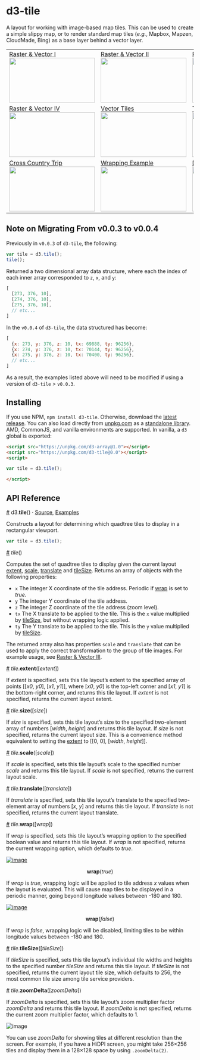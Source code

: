 # d3-tile

A layout for working with image-based map tiles. This can be used to create a simple slippy map, or to render standard map tiles (*e.g.*, Mapbox, Mapzen, CloudMade, Bing) as a base layer behind a vector layer.

<table>
  <tr>
    <td>
      <a href="http://bl.ocks.org/mbostock/94b9fd26e12c586f342d">Raster & Vector I
      <br><img width="230" height="120" src="http://bl.ocks.org/mbostock/raw/94b9fd26e12c586f342d/thumbnail.png"></a>
    </td>
    <td>
      <a href="http://bl.ocks.org/mbostock/5342063">Raster & Vector II
      <br><img width="230" height="120" src="http://bl.ocks.org/mbostock/raw/5342063/thumbnail.png"></a>
    </td>
    <td>
      <a href="http://bl.ocks.org/mbostock/5914438">Raster & Vector III
      <br><img width="230" height="120" src="http://bl.ocks.org/mbostock/raw/5914438/thumbnail.png"></a>
    </td>
  </tr>
  <tr>
    <td>
      <a href="http://bl.ocks.org/mbostock/9535021">Raster & Vector IV
      <br><img width="230" height="120" src="http://bl.ocks.org/mbostock/raw/9535021/thumbnail.png"></a>
    </td>
    <td>
      <a href="http://bl.ocks.org/mbostock/5593150">Vector Tiles
      <br><img width="230" height="120" src="http://bl.ocks.org/mbostock/raw/5593150/thumbnail.png"></a>
    </td>
    <td>
      <a href="http://bl.ocks.org/mbostock/eb0c48375fcdcdc00c54a92724733d0d">Tile by Bounding Box
      <br><img width="230" height="120" src="http://bl.ocks.org/mbostock/raw/eb0c48375fcdcdc00c54a92724733d0d/thumbnail.png"></a>
    </td>
  </tr>
  <tr>
    <td>
      <a href="http://bl.ocks.org/curran/96823ad84b0415536980b1cbf57b1dcc">Cross Country Trip
      <br><img width="230" height="120" src="http://bl.ocks.org/curran/raw/96823ad84b0415536980b1cbf57b1dcc/thumbnail.png"></a>
    </td>
    <td>
      <a href="http://bl.ocks.org/linusmarco/c75b1d8b0e4996c1eb8a7d9d296636e9">Wrapping Example
      <br><img width="230" height="120" src="http://bl.ocks.org/linusmarco/raw/c75b1d8b0e4996c1eb8a7d9d296636e9/thumbnail.png"></a>
    </td>
    <td>
      <a href="http://bl.ocks.org/linusmarco/71f80d7c8a53981f5bbfab8167f32a10">Dynamic tileSize Example
      <br><img width="230" height="120" src="http://bl.ocks.org/linusmarco/raw/71f80d7c8a53981f5bbfab8167f32a10/thumbnail.png"></a>
    </td>
  </tr>
</table>

## Note on Migrating From v0.0.3 to v0.0.4
Previously in `v0.0.3` of `d3-tile`, the following: 

```js
var tile = d3.tile();
tile();
``` 

Returned a two dimensional array data structure, where each the index of each inner array corresponded to `z`, `x`, and `y`:

```js
[
  [273, 376, 10],
  [274, 376, 10],
  [275, 376, 10],
  // etc...
]
```

In the `v0.0.4` of `d3-tile`, the data structured has become:

```js
[
  {x: 273, y: 376, z: 10, tx: 69888, ty: 96256},
  {x: 274, y: 376, z: 10, tx: 70144, ty: 96256},
  {x: 275, y: 376, z: 10, tx: 70400, ty: 96256},
  // etc...
]
```

As a result, the examples listed above will need to be modified if using a version of `d3-tile` > `v0.0.3`.

## Installing

If you use NPM, `npm install d3-tile`. Otherwise, download the [latest release](https://github.com/d3/d3-tile/releases/latest). You can also load directly from [unpkg.com](https://unpkg.com) as a [standalone library](https://unpkg.com/d3-tile@0.0). AMD, CommonJS, and vanilla environments are supported. In vanilla, a `d3` global is exported:

```html
<script src="https://unpkg.com/d3-array@1.0"></script>
<script src="https://unpkg.com/d3-tile@0.0"></script>
<script>

var tile = d3.tile();

</script>
```

## API Reference

<a href="#tile" name="tile">#</a> d3.<b>tile</b>() · [Source](https://github.com/d3/d3-tile/blob/master/src/tile.js), [Examples](https://observablehq.com/collection/@d3/d3-tile)

Constructs a layout for determining which quadtree tiles to display in a rectangular viewport.

```js
var tile = d3.tile();
```

<a href="#_tile" name="_tile">#</a> <i>tile</i>()

Computes the set of quadtree tiles to display given the current layout [extent](#tile_extent), [scale](#tile_scale), [translate](#tile_translate) and [tileSize](#tile_tileSize). Returns an array of objects with the following properties:

 * `x` The integer X coordinate of the tile address. Periodic if [wrap](#tile_wrap) is set to *true*.
 * `y` The integer Y coordinate of the tile address.
 * `z` The integer Z coordinate of the tile address (zoom level).
 * `tx` The X translate to be applied to the tile. This is the `x` value multiplied by [tileSize](#tile_tileSize), but without wrapping logic applied.
 * `ty` The Y translate to be applied to the tile. This is the `y` value multiplied by [tileSize](#tile_tileSize).

The returned array also has properties `scale` and `translate` that can be used to apply the correct transformation to the group of tile images. For example usage, see [Raster & Vector III](http://bl.ocks.org/mbostock/5914438).

<a href="#tile_extent" name="tile_extent">#</a> <i>tile</i>.<b>extent</b>([<i>extent</i>])

If *extent* is specified, sets this tile layout’s extent to the specified array of points [[*x0*, *y0*], [*x1*, *y1*]], where [*x0*, *y0*] is the top-left corner and [*x1*, *y1*] is the bottom-right corner, and returns this tile layout. If *extent* is not specified, returns the current layout extent.

<a href="#tile_size" name="tile_size">#</a> <i>tile</i>.<b>size</b>([<i>size</i>])

If *size* is specified, sets this tile layout’s size to the specified two-element array of numbers [*width*, *height*] and returns this tile layout. If *size* is not specified, returns the current layout size. This is a convenience method equivalent to setting the [extent](#tile_extent) to [[0, 0], [*width*, *height*]].

<a href="#tile_scale" name="tile_scale">#</a> <i>tile</i>.<b>scale</b>([<i>scale</i>])

If *scale* is specified, sets this tile layout’s scale to the specified number *scale* and returns this tile layout. If *scale* is not specified, returns the current layout scale.

<a href="#tile_translate" name="tile_translate">#</a> <i>tile</i>.<b>translate</b>([<i>translate</i>])

If *translate* is specified, sets this tile layout’s translate to the specified two-element array of numbers [*x*, *y*] and returns this tile layout. If *translate* is not specified, returns the current layout translate.

<a href="#tile_wrap" name="tile_wrap">#</a> <i>tile</i>.<b>wrap</b>([<i>wrap</i>])

If *wrap* is specified, sets this tile layout’s wrapping option to the specified boolean value and returns this tile layout. If *wrap* is not specified, returns the current wrapping option, which defaults to *true*.

[![image](https://cloud.githubusercontent.com/assets/68416/16513800/0c158872-3f85-11e6-84c6-e481b7e0af5d.png)](http://bl.ocks.org/linusmarco/c75b1d8b0e4996c1eb8a7d9d296636e9)
<p align="center"><b>wrap</b>(<i>true</i>)</p>

If *wrap* is *true*, wrapping logic will be applied to tile address *x* values when the layout is evaluated. This will cause map tiles to be displayed in a periodic manner, going beyond longitude values between -180 and 180.

[![image](https://cloud.githubusercontent.com/assets/68416/16513812/2644b43e-3f85-11e6-83fc-a34a37c852ab.png)](http://bl.ocks.org/linusmarco/c75b1d8b0e4996c1eb8a7d9d296636e9)
<p align="center"><b>wrap</b>(<i>false</i>)</p>

If *wrap* is *false*, wrapping logic will be disabled, limiting tiles to be within longitude values between -180 and 180.

<a href="#tile_tileSize" name="tile_tileSize">#</a> <i>tile</i>.<b>tileSize</b>([<i>tileSize</i>])

If *tileSize* is specified, sets this tile layout’s individual tile widths and heights to the specified number *tileSize* and returns this tile layout. If *tileSize* is not specified, returns the current layout tile size, which defaults to 256, the most common tile size among tile service providers.

<a href="#tile_zoomDelta" name="tile_zoomDelta">#</a> <i>tile</i>.<b>zoomDelta</b>([<i>zoomDelta</i>])

If *zoomDelta* is specified, sets this tile layout’s zoom multiplier factor *zoomDelta* and returns this tile layout. If *zoomDelta* is not specified, returns the current zoom multiplier factor, which defaults to 1.

![image](https://user-images.githubusercontent.com/68416/61864415-03761d80-aeef-11e9-8c03-b772df649f72.png)

You can use *zoomDelta* for showing tiles at different resolution than the screen. For example, if you have a HiDPI screen, you might take 256×256 tiles and display them in a 128×128 space by using `.zoomDelta(2)`.
